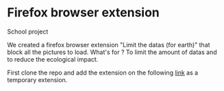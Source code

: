 # Firefox browser extension

School project

We created a firefox browser extension "Limit the datas (for earth)" that block all the pictures to load. 
What's for ? To limit the amount of datas and to reduce the ecological impact.

First clone the repo and add the extension on the following <a href="about:debugging#/runtime/this-firefox">link</a> as a temporary extension.


